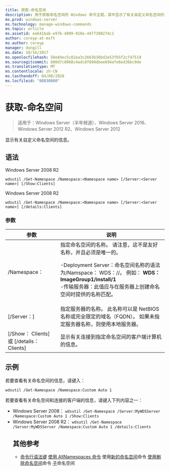 ```yaml
---
title: 获取-命名空间
description: 用于获取命名空间的 Windows 命令主题，其中显示了有关自定义命名空间的信息。
ms.prod: windows-server
ms.technology: manage-windows-commands
ms.topic: article
ms.assetid: ea641bab-e97b-4909-918e-447730027dc1
author: coreyp-at-msft
ms.author: coreyp
manager: dongill
ms.date: 10/16/2017
ms.openlocfilehash: 58e84ec5c82ea3c2663b38bd2e53f65f2cf47519
ms.sourcegitcommit: b00d7c8968c4adc8f699dbee694afe6ed36bc9de
ms.translationtype: MT
ms.contentlocale: zh-CN
ms.lasthandoff: 04/08/2020
ms.locfileid: "80830880"
---
```

# <a name="get-namespace"></a>获取-命名空间

>适用于：Windows Server（半年频道）、Windows Server 2016、Windows Server 2012 R2、Windows Server 2012

显示有关自定义命名空间的信息。

## <a name="syntax"></a>语法
Windows Server 2008 R2
```
wdsutil /Get-Namespace /Namespace:<Namespace name> [/Server:<Server name>] [/Show:Clients]
```
Windows Server 2008 R2
```
wdsutil /Get-Namespace /Namespace:<Namespace name> [/Server:<Server name>] [/details:Clients]
```
### <a name="parameters"></a>参数

|               参数               |                                                                                                                                                                                         说明                                                                                                                                                                                          |
|---------------------------------------|----------------------------------------------------------------------------------------------------------------------------------------------------------------------------------------------------------------------------------------------------------------------------------------------------------------------------------------------------------------------------------------------|
|      /Namespace：<Namespace name>      | 指定命名空间的名称。 请注意，这不是友好名称，并且必须是唯一的。<p>-Deployment Server：命名空间名称的语法为/Namspace： WDS：<ImageGroup>/<ImageName>/<Index>。 例如： **WDS： ImageGroup1/install/1**<br />-传输服务器：此值应与在服务器上创建命名空间时提供的名称匹配。 |
|        [/Server：<Server name>]        |                                                                                                             指定服务器的名称。 此名称可以是 NetBIOS 名称或完全限定的域名（FQDN）。 如果未指定服务器名称，则使用本地服务器。                                                                                                              |
| [/Show： Clients] 或 [/details： Clients] |                                                                                                                                                  显示有关连接到指定命名空间的客户端计算机的信息。                                                                                                                                                  |

## <a name="examples"></a><a name=BKMK_examples></a>示例
若要查看有关命名空间的信息，请键入：
```
wdsutil /Get-Namespace /Namespace:Custom Auto 1
```
若要查看有关命名空间和连接的客户端的信息，请键入下列内容之一：
- Windows Server 2008： `wdsutil /Get-Namespace /Server:MyWDSServer /Namespace:Custom Auto 1 /Show:Clients`
- Windows Server 2008 R2： `wdsutil /Get-Namespace /Server:MyWDSServer /Namespace:Custom Auto 1 /details:Clients`
  ## <a name="additional-references"></a>其他参考
  - [命令行语法键](command-line-syntax-key.md)
  [使用 AllNamespaces 命令](using-the-get-allnamespaces-command.md)
  使用[新的命名空间](using-the-new-namespace-command.md)命令
  [使用删除命名空间](using-the-remove-namespace-command.md)命令
  [子](subcommand-start-namespace.md)命名空间
